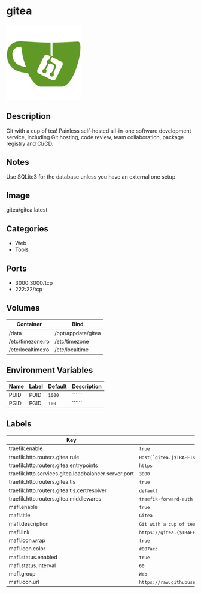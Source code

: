# gitea

![Logo](images/gitea.png)

## Description
Git with a cup of tea! Painless self\-hosted all\-in\-one software development service, including Git hosting, code review, team collaboration, package registry and CI/CD.

## Notes
Use SQLite3 for the database unless you have an external one setup.

## Image
gitea/gitea:latest

## Categories
- Web
- Tools

## Ports
- 3000:3000/tcp
- 222:22/tcp

## Volumes
| Container | Bind |
|-----------|------|
| /data | /opt/appdata/gitea |
| /etc/timezone:ro | /etc/timezone |
| /etc/localtime:ro | /etc/localtime |

## Environment Variables
| Name | Label | Default | Description |
|------|-------|---------|-------------|
| PUID | PUID | ```1000``` | `````` |
| PGID | PGID | ```100``` | `````` |

## Labels
| Key | Value |
|-----|-------|
| traefik.enable | ```true``` |
| traefik.http.routers.gitea.rule | ```Host(`gitea.{$TRAEFIK_INGRESS_DOMAIN}`)``` |
| traefik.http.routers.gitea.entrypoints | ```https``` |
| traefik.http.services.gitea.loadbalancer.server.port | ```3000``` |
| traefik.http.routers.gitea.tls | ```true``` |
| traefik.http.routers.gitea.tls.certresolver | ```default``` |
| traefik.http.routers.gitea.middlewares | ```traefik-forward-auth``` |
| mafl.enable | ```true``` |
| mafl.title | ```Gitea``` |
| mafl.description | ```Git with a cup of tea!``` |
| mafl.link | ```https://gitea.{$TRAEFIK_INGRESS_DOMAIN}``` |
| mafl.icon.wrap | ```true``` |
| mafl.icon.color | ```#007acc``` |
| mafl.status.enabled | ```true``` |
| mafl.status.interval | ```60``` |
| mafl.group | ```Web``` |
| mafl.icon.url | ```https://raw.githubusercontent.com/Qballjos/portainer_templates/master/Images/gitea.png``` |

